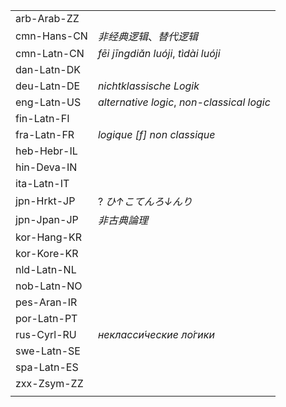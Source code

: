 | | |
|-|-|
| arb-Arab-ZZ |  |
| cmn-Hans-CN | _非经典逻辑_、_替代逻辑_ |
| cmn-Latn-CN | _fēi jīngdiǎn luóji_, _tìdài luóji_ |
| dan-Latn-DK |  |
| deu-Latn-DE | _nichtklassische Logik_ |
| eng-Latn-US | _alternative logic_, _non-classical logic_ |
| fin-Latn-FI |  |
| fra-Latn-FR | _logique [f] non classique_ |
| heb-Hebr-IL |  |
| hin-Deva-IN |  |
| ita-Latn-IT |  |
| jpn-Hrkt-JP | ? _ひ↑こてんろ↓んり_ |
| jpn-Jpan-JP | _非古典論理_ |
| kor-Hang-KR |  |
| kor-Kore-KR |  |
| nld-Latn-NL |  |
| nob-Latn-NO |  |
| pes-Aran-IR |  |
| por-Latn-PT |  |
| rus-Cyrl-RU | _некласси́ческие ло́гики_ |
| swe-Latn-SE |  |
| spa-Latn-ES |  |
| zxx-Zsym-ZZ |  |
|  |  |
